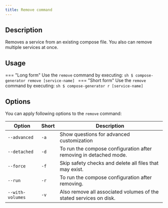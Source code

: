 ```yaml
---
title: Remove command
---
```


## Description
Removes a service from an existing compose file. You also can remove multiple services at once.

## Usage
=== "Long form"
    Use the `remove` command by executing:
    ```sh
    $ compose-generator remove [service-name]
    ```
=== "Short form"
    Use the `remove` command by executing:
    ```sh
    $ compose-generator r [service-name]
    ```

## Options
You can apply following options to the `remove` command:

| Option           | Short | Description                                                        |
| ---------------- | ----- | ------------------------------------------------------------------ |
| `--advanced`     | `-a`  | Show questions for advanced customization                          |
| `--detached`     | `-d`  | To run the compose configuration after removing in detached mode.  |
| `--force`        | `-f`  | Skip safety checks and delete all files that may exist.            |
| `--run`          | `-r`  | To run the compose configuration after removing.                   |
| `--with-volumes` | `-v`  | Also remove all associated volumes of the stated services on disk. |
